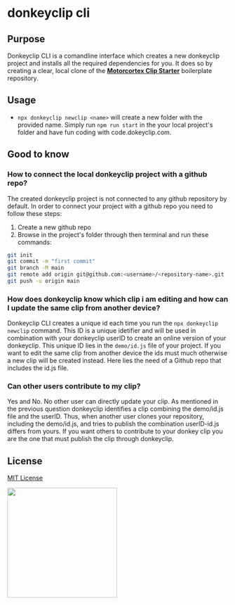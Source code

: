 # donkeyclip cli

## Purpose
Donkeyclip CLI is a comandline interface which creates a new donkeyclip project and installs all the required dependencies for you. It does so by creating a clear, local clone of the **[Motorcortex Clip Starter](https://github.com/donkeyclip/motorcortex-clip-starter)** boilerplate repository.

## Usage
- `npx donkeyclip newclip <name>` will create a new folder with the provided name. Simply run `npm run start` in the your local project's folder and have fun coding with code.dokeyclip.com. 

## Good to know
### How to connect the local donkeyclip project with a github repo?
The created donkeyclip project is not connected to any github repository by default. In order to connect your project with a github repo you need to follow these steps:
1. Create a new github repo
2. Browse in the project's folder through then terminal and run these commands: 
```bash
git init
git commit -m "first commit"
git branch -M main
git remote add origin git@github.com:<username>/<repository-name>.git
git push -u origin main
```

### How does donkeyclip know which clip i am editing and how can I update the same clip from another device?
Donkeyclip CLI creates a unique id each time you run the `npx donkeyclip newclip` command. This ID is a unique idetifier and will be used in combination with your donkeyclip userID to create an online version of your donkeyclip. This unique ID lies in the `demo/id.js` file of your project. If you want to edit the same clip from another device the ids must much otherwise a new clip will be created instead. Here lies the need of a Github repo that includes the id.js file.

### Can other users contribute to my clip?
Yes and No. No other user can directly update your clip. As mentioned in the previous question donkeyclip identifies a clip combining the demo/id.js file and the userID. Thus, when another user clones your repository, including the demo/id.js, and tries to publish the combination userID-id.js differs from yours. If you want others to contribute to your donkey clip you are the one that must publish the clip through donkeyclip. 

## License
[MIT License](https://opensource.org/licenses/MIT)

[<img src="https://presskit.donkeyclip.com/logos/donkey%20clip%20logo.svg" width=250></img>](https://donkeyclip.com)
